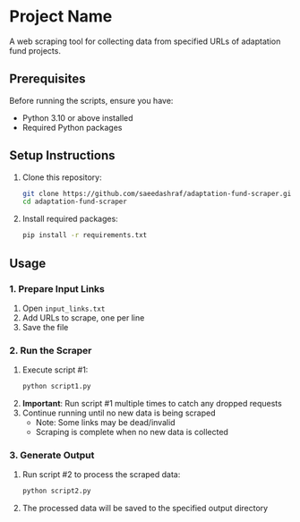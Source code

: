 # Project Name

A web scraping tool for collecting data from specified URLs of adaptation fund projects.

## Prerequisites

Before running the scripts, ensure you have:
- Python 3.10 or above installed
- Required Python packages 

## Setup Instructions

1. Clone this repository:
   ```bash
   git clone https://github.com/saeedashraf/adaptation-fund-scraper.git .
   cd adaptation-fund-scraper
   ```

2. Install required packages:
   ```bash
   pip install -r requirements.txt
   ```

## Usage

### 1. Prepare Input Links
1. Open `input_links.txt`
2. Add URLs to scrape, one per line
3. Save the file

### 2. Run the Scraper
1. Execute script #1:
   ```bash
   python script1.py
   ```
2. **Important**: Run script #1 multiple times to catch any dropped requests
3. Continue running until no new data is being scraped
   - Note: Some links may be dead/invalid
   - Scraping is complete when no new data is collected

### 3. Generate Output
1. Run script #2 to process the scraped data:
   ```bash
   python script2.py
   ```
2. The processed data will be saved to the specified output directory
